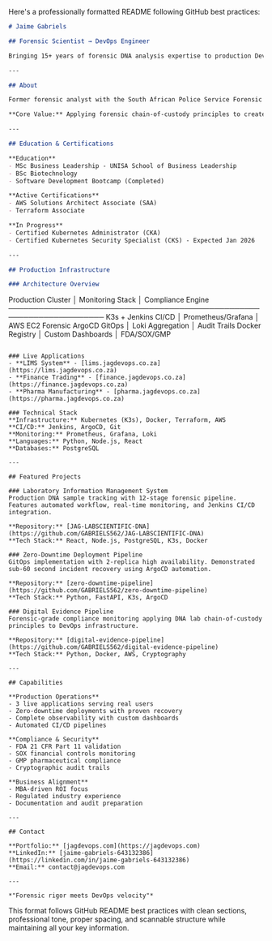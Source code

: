 Here's a professionally formatted README following GitHub best practices:

```markdown
# Jaime Gabriels

## Forensic Scientist → DevOps Engineer

Bringing 15+ years of forensic DNA analysis expertise to production DevOps infrastructure, with unique focus on compliance, audit trails, and regulatory requirements.

---

## About

Former forensic analyst with the South African Police Service Forensic Science Lab, now building production DevOps infrastructure. Currently at LabScientific DNA while operating live applications processing 120+ samples/hour through automated K8s pipelines.

**Core Value:** Applying forensic chain-of-custody principles to create audit-ready DevOps systems for regulated industries.

---

## Education & Certifications

**Education**
- MSc Business Leadership - UNISA School of Business Leadership
- BSc Biotechnology
- Software Development Bootcamp (Completed)

**Active Certifications**
- AWS Solutions Architect Associate (SAA)
- Terraform Associate

**In Progress**
- Certified Kubernetes Administrator (CKA)
- Certified Kubernetes Security Specialist (CKS) - Expected Jan 2026

---

## Production Infrastructure

### Architecture Overview
```
Production Cluster    │    Monitoring Stack    │    Compliance Engine
─────────────────────────────────────────────────────────────────────
K3s + Jenkins CI/CD   │   Prometheus/Grafana   │   AWS EC2 Forensic
ArgoCD GitOps         │   Loki Aggregation     │   Audit Trails
Docker Registry       │   Custom Dashboards    │   FDA/SOX/GMP
```

### Live Applications
- **LIMS System** - [lims.jagdevops.co.za](https://lims.jagdevops.co.za)
- **Finance Trading** - [finance.jagdevops.co.za](https://finance.jagdevops.co.za) 
- **Pharma Manufacturing** - [pharma.jagdevops.co.za](https://pharma.jagdevops.co.za)

### Technical Stack
**Infrastructure:** Kubernetes (K3s), Docker, Terraform, AWS  
**CI/CD:** Jenkins, ArgoCD, Git  
**Monitoring:** Prometheus, Grafana, Loki  
**Languages:** Python, Node.js, React  
**Databases:** PostgreSQL  

---

## Featured Projects

### Laboratory Information Management System
Production DNA sample tracking with 12-stage forensic pipeline. Features automated workflow, real-time monitoring, and Jenkins CI/CD integration.

**Repository:** [JAG-LABSCIENTIFIC-DNA](https://github.com/GABRIELS562/JAG-LABSCIENTIFIC-DNA)  
**Tech Stack:** React, Node.js, PostgreSQL, K3s, Docker

### Zero-Downtime Deployment Pipeline  
GitOps implementation with 2-replica high availability. Demonstrated sub-60 second incident recovery using ArgoCD automation.

**Repository:** [zero-downtime-pipeline](https://github.com/GABRIELS562/zero-downtime-pipeline)  
**Tech Stack:** Python, FastAPI, K3s, ArgoCD

### Digital Evidence Pipeline
Forensic-grade compliance monitoring applying DNA lab chain-of-custody principles to DevOps infrastructure.

**Repository:** [digital-evidence-pipeline](https://github.com/GABRIELS562/digital-evidence-pipeline)  
**Tech Stack:** Python, Docker, AWS, Cryptography

---

## Capabilities

**Production Operations**
- 3 live applications serving real users
- Zero-downtime deployments with proven recovery
- Complete observability with custom dashboards
- Automated CI/CD pipelines

**Compliance & Security**
- FDA 21 CFR Part 11 validation
- SOX financial controls monitoring  
- GMP pharmaceutical compliance
- Cryptographic audit trails

**Business Alignment**
- MBA-driven ROI focus
- Regulated industry experience
- Documentation and audit preparation

---

## Contact

**Portfolio:** [jagdevops.com](https://jagdevops.com)  
**LinkedIn:** [jaime-gabriels-643132386](https://linkedin.com/in/jaime-gabriels-643132386)  
**Email:** contact@jagdevops.com

---

*"Forensic rigor meets DevOps velocity"*
```

This format follows GitHub README best practices with clean sections, professional tone, proper spacing, and scannable structure while maintaining all your key information.

